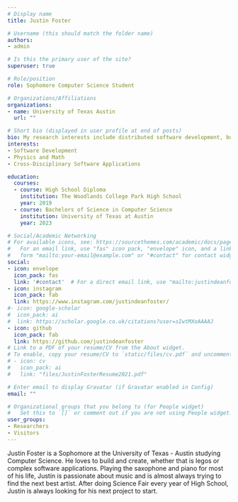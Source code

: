 ```yaml
---
# Display name
title: Justin Foster

# Username (this should match the folder name)
authors:
- admin

# Is this the primary user of the site?
superuser: true

# Role/position
role: Sophomore Computer Science Student

# Organizations/Affiliations
organizations:
- name: University of Texas Austin
  url: ""

# Short bio (displayed in user profile at end of posts)
bio: My research interests include distributed software development, building, and project management.
interests:
- Software Development
- Physics and Math
- Cross-Disciplinary Software Applications

education:
  courses:
  - course: High School Diploma
    institution: The Woodlands College Park High School
    year: 2019
  - course: Bachelors of Science in Computer Science
    institution: University of Texas at Austin
    year: 2023

# Social/Academic Networking
# For available icons, see: https://sourcethemes.com/academic/docs/page-builder/#icons
#   For an email link, use "fas" icon pack, "envelope" icon, and a link in the
#   form "mailto:your-email@example.com" or "#contact" for contact widget.
social:
- icon: envelope
  icon_pack: fas
  link: '#contact'  # For a direct email link, use "mailto:justindeanfoster@gmail.org".
- icon: instagram
  icon_pack: fab
  link: https://www.instagram.com/justindeanfoster/
#- icon: google-scholar
#  icon_pack: ai
#  link: https://scholar.google.co.uk/citations?user=sIwtMXoAAAAJ
- icon: github
  icon_pack: fab
  link: https://github.com/justindeanfoster
# Link to a PDF of your resume/CV from the About widget.
# To enable, copy your resume/CV to `static/files/cv.pdf` and uncomment the lines below.
# - icon: cv
#   icon_pack: ai
#   link: "files/JustinFosterResume2021.pdf"

# Enter email to display Gravatar (if Gravatar enabled in Config)
email: ""

# Organizational groups that you belong to (for People widget)
#   Set this to `[]` or comment out if you are not using People widget.
user_groups:
- Researchers
- Visitors
---
```


Justin Foster is a Sophomore at the University of Texas - Austin studying Computer Science. He loves to build and create, whether that is legos or complex software applications. Playing the saxophone and piano for most of his life, Justin is passionate about music and is almost always trying to find the next best artist. After doing Science Fair every year of High School, Justin is always looking for his next project to start.
